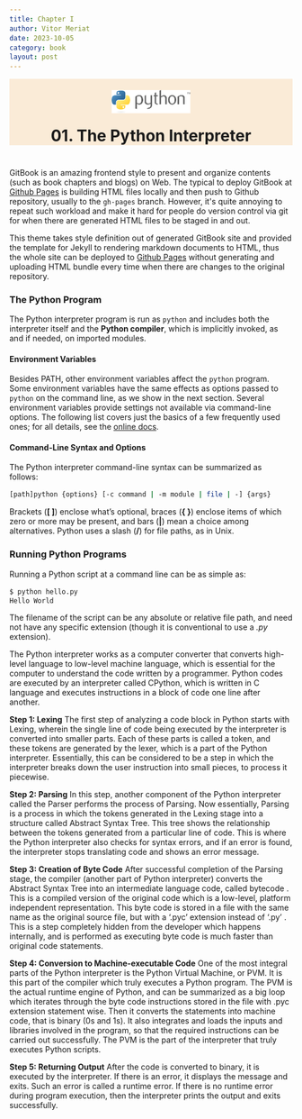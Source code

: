 ```yaml
---
title: Chapter I
author: Vitor Meriat
date: 2023-10-05
category: book
layout: post
---
```


<div align="center" style="background: antiquewhite;">
  <img width="140" src="../assets/python-3.svg" style="margin-top:20px">
  <p style="font-size: 2em;font-weight: bold;margin-bottom:40px;margin-top:20px">01. The Python Interpreter</p>
</div>


GitBook is an amazing frontend style to present and organize contents (such as book chapters and blogs) on Web. The typical to deploy GitBook at [Github Pages][1] is building HTML files locally and then push to Github repository, usually to the `gh-pages` branch. However, it's quite annoying to repeat such workload and make it hard for people do version control via git for when there are generated HTML files to be staged in and out.

This theme takes style definition out of generated GitBook site and provided the template for Jekyll to rendering markdown documents to HTML, thus the whole site can be deployed to [Github Pages][1] without generating and uploading HTML bundle every time when there are changes to the original repository.

### The Python Program

The Python interpreter program is run as `python` and includes both the interpreter itself and the **Python compiler**, which is implicitly invoked, as and if needed, on imported modules.

#### Environment Variables

Besides PATH, other environment variables affect the `python` program. Some environment variables have the same effects as options passed to `python` on the command line, as we show in the next section. Several environment variables provide settings not available via command-line options. The following list covers just the basics of a few frequently used ones; for all details, see the [online docs](https://docs.python.org/3/using/cmdline.html#environment-variables).

#### Command-Line Syntax and Options

The Python interpreter command-line syntax can be summarized as follows:

```bash
[path]python {options} [-c command | -m module | file | -] {args}
```

Brackets (**[ ]**) enclose what’s optional, braces (**{ }**) enclose items of which zero or more may be present, and bars (**\|**) mean a choice among alternatives. Python uses a slash (**/**) for file paths, as in Unix.

### Running Python Programs

Running a Python script at a command line can be as simple as:

```
$ python hello.py
Hello World
```

The filename of the script can be any absolute or relative file path, and need not have any specific extension (though it is conventional to use a *.py* extension).


[1]: https://pages.github.com

The Python interpreter works as a computer converter that converts high-level language to low-level machine language, which is essential for the computer to understand the code written by a programmer. Python codes are executed by an interpreter called CPython, which is written in C language and executes instructions in a block of code one line after another.

**Step 1: Lexing**
The first step of analyzing a code block in Python starts with Lexing, wherein the single line of code being executed by the interpreter is converted into smaller parts. Each of these parts is called a token, and these tokens are generated by the lexer, which is a part of the Python interpreter. Essentially, this can be considered to be a step in which the interpreter breaks down the user instruction into small pieces, to process it piecewise.

**Step 2: Parsing**
In this step, another component of the Python interpreter called the Parser performs the process of Parsing. Now essentially, Parsing is a process in which the tokens generated in the Lexing stage into a structure called Abstract Syntax Tree. This tree shows the relationship between the tokens generated from a particular line of code. This is where the Python interpreter also checks for syntax errors, and if an error is found, the interpreter stops translating code and shows an error message.

**Step 3: Creation of Byte Code**
After successful completion of the Parsing stage, the compiler (another part of Python interpreter) converts the Abstract Syntax Tree into an intermediate language code, called bytecode . This is a compiled version of the original code which is a low-level, platform independent representation. This byte code is stored in a file with the same name as the original source file, but with a ‘.pyc’ extension instead of ‘.py’ . This is a step completely hidden from the developer which happens internally, and is performed as executing byte code is much faster than original code statements.

**Step 4: Conversion to Machine-executable Code**
One of the most integral parts of the Python interpreter is the Python Virtual Machine, or PVM. It is this part of the compiler which truly executes a Python program. The PVM is the actual runtime engine of Python, and can be summarized as a big loop which iterates through the byte code instructions stored in the file with .pyc extension statement wise. Then it converts the statements into machine code, that is binary (0s and 1s). It also integrates and loads the inputs and libraries involved in the program, so that the required instructions can be carried out successfully. The PVM is the part of the interpreter that truly executes Python scripts.

**Step 5: Returning Output**
After the code is converted to binary, it is executed by the interpreter. If there is an error, it displays the message and exits. Such an error is called a runtime error. If there is no runtime error during program execution, then the interpreter prints the output and exits successfully.